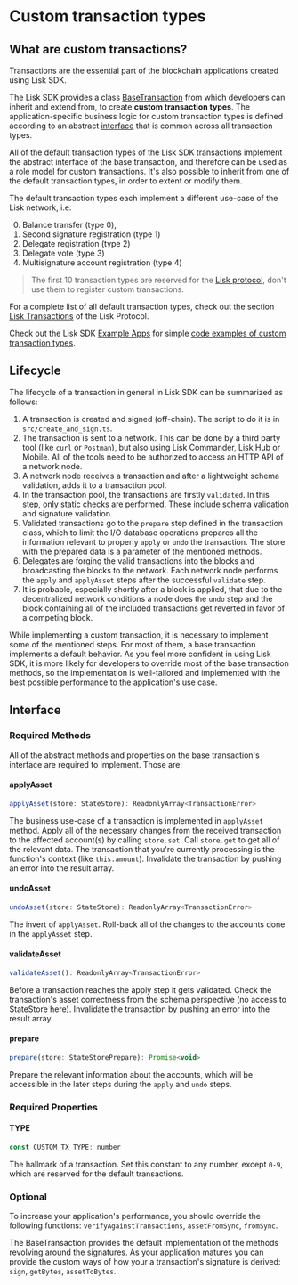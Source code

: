 # Custom transaction types

## What are custom transactions?

Transactions are the essential part of the blockchain applications created using Lisk SDK.

The Lisk SDK provides a class [BaseTransaction](https://github.com/LiskHQ/lisk-sdk/blob/development/elements/lisk-transactions/src/base_transaction.ts) from which developers can inherit and extend from, to create __custom transaction types__.
The application-specific business logic for custom transaction types is defined according to an abstract [interface](#interface) that is common across all transaction types.

All of the default transaction types of the Lisk SDK transactions implement the abstract interface of the base transaction, and therefore can be used as a role model for custom transactions.
It's also possible to inherit from one of the default transaction types, in order to extent or modify them.

The default transaction types each implement a different use-case of the Lisk network, i.e:

0. Balance transfer (type 0),
1. Second signature registration (type 1)
1. Delegate registration (type 2)
1. Delegate vote (type 3)
1. Multisignature account registration (type 4)

> The first 10 transaction types are reserved for the [Lisk protocol](https://lisk.io/documentation/lisk-protocol), don't use them to register custom transactions.

For a complete list of all default transaction types, check out the section [Lisk Transactions](https://lisk.io/documentation/lisk-protocol/transactions) of the Lisk Protocol.

Check out the Lisk SDK [Example Apps](https://github.com/LiskHQ/lisk-sdk-test-app) for simple [code examples of custom transaction types](https://github.com/LiskHQ/lisk-sdk-test-app/blob/development/hello_world/hello_transaction.js).

## Lifecycle

The lifecycle of a transaction in general in Lisk SDK can be summarized as follows:

1. A transaction is created and signed (off-chain). The script to do it is in `src/create_and_sign.ts`.
2. The transaction is sent to a network. This can be done by a third party tool (like `curl` or `Postman`), but also using Lisk Commander, Lisk Hub or Mobile. All of the tools need to be authorized to access an HTTP API of a network node.
3. A network node receives a transaction and after a lightweight schema validation, adds it to a transaction pool.
4. In the transaction pool, the transactions are firstly `validated`. In this step, only static checks are performed. These include schema validation and signature validation.
5. Validated transactions go to the `prepare` step defined in the transaction class, which to limit the I/O database operations prepares all the information relevant to properly `apply` or `undo` the transaction. The store with the prepared data is a parameter of the mentioned methods.
6. Delegates are forging the valid transactions into the blocks and broadcasting the blocks to the network. Each network node performs the `apply` and `applyAsset` steps after the successful `validate` step.
7. It is probable, especially shortly after a block is applied, that due to the decentralized network conditions a node does the `undo` step and the block containing all of the included transactions get reverted in favor of a competing block.

While implementing a custom transaction, it is necessary to implement some of the mentioned steps. For most of them, a base transaction implements a default behavior. As you feel more confident in using Lisk SDK, it is more likely for developers to override most of the base transaction methods, so the implementation is well-tailored and implemented with the best possible performance to the application's use case.

## Interface

### Required Methods

All of the abstract methods and properties on the base transaction's interface are required to implement. Those are:

#### applyAsset

```js
applyAsset(store: StateStore): ReadonlyArray<TransactionError>
```

The business use-case of a transaction is implemented in `applyAsset` method. Apply all of the necessary changes from the received transaction to the affected account(s) by calling `store.set`. Call `store.get` to get all of the relevant data. The transaction that you're currently processing is the function's context (like `this.amount`).
Invalidate the transaction by pushing an error into the result array.

#### undoAsset

```js
undoAsset(store: StateStore): ReadonlyArray<TransactionError>
```

The invert of `applyAsset`. Roll-back all of the changes to the accounts done in the `applyAsset` step.

#### validateAsset

```js
validateAsset(): ReadonlyArray<TransactionError>
```

Before a transaction reaches the apply step it gets validated. Check the transaction's asset correctness from the schema perspective (no access to StateStore here).
Invalidate the transaction by pushing an error into the result array.

#### prepare

```js
prepare(store: StateStorePrepare): Promise<void>
```

Prepare the relevant information about the accounts, which will be accessible in the later steps during the `apply` and `undo` steps.

### Required Properties

#### TYPE

```js
const CUSTOM_TX_TYPE: number
```

The hallmark of a transaction. Set this constant to any number, except `0-9`, which are reserved for the default transactions.

### Optional

To increase your application's performance, you should override the following functions: `verifyAgainstTransactions`, `assetFromSync`, `fromSync`.

The BaseTransaction provides the default implementation of the methods revolving around the signatures. As your application matures you can provide the custom ways of how your a transaction's signature is derived: `sign`, `getBytes`, `assetToBytes`.
